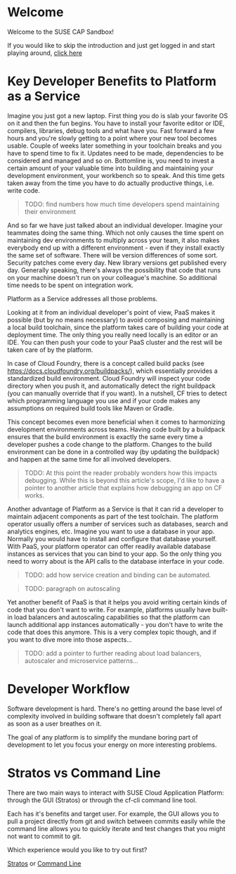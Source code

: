 
# Welcome

Welcome to the SUSE CAP Sandbox! 

If you would like to skip the introduction and just get logged in and start playing around, [click here](/quickstart/)
  
# Key Developer Benefits to Platform as a Service

Imagine you just got a new laptop. First thing you do is slab your favorite OS on it and then the fun begins. You have to install your favorite editor or IDE, compilers, libraries, debug tools and what have you. Fast forward a few hours and you're slowly getting to a point where your new tool becomes usable. Couple of weeks later something in your toolchain breaks and you have to spend time to fix it. Updates need to be made, dependencies to be considered and managed and so on. Bottomline is, you need to invest a certain amount of your valuable time into building and maintaining your development environment, your workbench so to speak. And this time gets taken away from the time you have to do actually productive things, i.e. write code. 

> TODO: find numbers how much time developers spend maintaining their environment

And so far we have just talked about an individual developer. Imagine your teammates doing the same thing. Which not only causes the time spent on maintaining dev environments to multiply across your team, it also makes everybody end up with a different environment - even if they install exactly the same set of software. There will be version differences of some sort. Security patches come every day. New library versions get published every day. Generally speaking, there's always the possibility that code that runs on your machine doesn't run on your colleague's machine. So additional time needs to be spent on integration work. 

Platform as a Service addresses all those problems. 

Looking at it from an individual developer's point of view, PaaS makes it possible (but by no means necessary) to avoid composing and maintaining a local build toolchain, since the platform takes care of building your code at deployment time. The only thing you really need locally is an editor or an IDE. You can then push your code to your PaaS cluster and the rest will be taken care of by the platform. 

In case of Cloud Foundry, there is a concept called build packs (see https://docs.cloudfoundry.org/buildpacks/), which essentially provides a standardized build environment. Cloud Foundry will inspect your code directory when you push it, and automatically detect the right buildpack (you can manually override that if you want). In a nutshell, CF tries to detect which programming language you use and if your code makes any assumptions on required build tools like Maven or Gradle. 

This concept becomes even more beneficial when it comes to harmonizing development environments across teams. Having code built by a buildpack ensures that the build environment is exactly the same every time a developer pushes a code change to the platform. Changes to the build environment can be done in a controlled way (by updating the buildpack) and happen at the same time for all involved developers. 

> TODO: At this point the reader probably wonders how this impacts debugging. While this is beyond this article's scope, I'd like to have a pointer to another article that explains how debugging an app on CF works.

Another advantage of Platform as a Service is that it can rid a developer to maintain adjacent components as part of the test toolchain. The platform operator usually offers a number of services such as databases, search and analytics engines, etc. Imagine you want to use a database in your app. Normally you would have to install and configure that database yourself. With PaaS, your platform operator can offer readily available database instances as services that you can bind to your app. So the only thing you need to worry about is the API calls to the database interface in your code. 

> TODO: add how service creation and binding can be automated. 

> TODO: paragraph on autoscaling

Yet another benefit of PaaS is that it helps you avoid writing certain kinds of code that you don't want to write. For example, platforms usually have built-in load balancers and autoscaling capabilities so that the platform can launch additional app instances automatically - you don't have to write the code that does this anymore. This is a very complex topic though, and if you want to dive more into those aspects...
> TODO: add a pointer to further reading about load balancers, autoscaler and microservice patterns...
  
# Developer Workflow

Software development is hard. There's no getting around the base level of complexity involved in building software that doesn't completely fall apart as soon as a user breathes on it.

The goal of any platform is to simplify the mundane boring part of development to let you focus your energy on more interesting problems. 


  
# Stratos vs Command Line

There are two main ways to interact with SUSE Cloud Application Platform: through the GUI (Stratos) or through the cf-cli command line tool. 

Each has it's benefits and target user. For example, the GUI allows you to pull a project directly from git and switch between commits easily while the command line allows you to quickly iterate and test changes that you might not want to commit to git.

Which experience would you like to try out first?

[Stratos](/stratos/) or 
[Command Line](/cli/)
